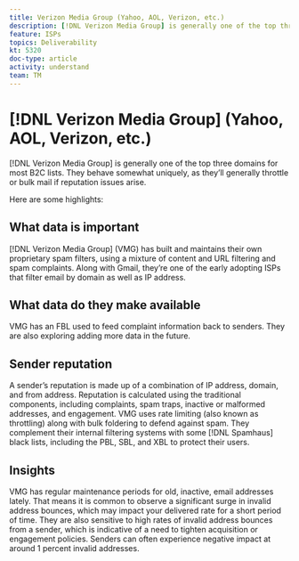 ```yaml
---
title: Verizon Media Group (Yahoo, AOL, Verizon, etc.)
description: [!DNL Verizon Media Group] is generally one of the top three domains for most B2C lists. They behave somewhat uniquely, as they’ll generally throttle or bulk mail if reputation issues arise.
feature: ISPs
topics: Deliverability
kt: 5320
doc-type: article
activity: understand
team: TM
---
```


# [!DNL Verizon Media Group] (Yahoo, AOL, Verizon, etc.)

[!DNL Verizon Media Group] is generally one of the top three domains for most B2C lists. They behave somewhat uniquely, as they’ll generally throttle or bulk mail if reputation issues arise.

Here are some highlights:

## What data is important

[!DNL Verizon Media Group] (VMG) has built and maintains their own proprietary spam filters, using a mixture of content and URL filtering and spam complaints. Along with Gmail, they’re one of the early adopting ISPs that filter email by domain as well as IP address.

## What data do they make available

VMG has an FBL used to feed complaint information back to senders. They are also exploring adding more data in the future.

## Sender reputation

A sender’s reputation is made up of a combination of IP address, domain, and from address. Reputation is calculated using the traditional components, including complaints, spam traps, inactive or malformed addresses, and engagement. VMG uses rate limiting (also known as throttling) along with bulk foldering to defend against spam. They complement their internal filtering systems with some [!DNL Spamhaus] black lists, including the PBL, SBL, and XBL to protect their users.

## Insights

VMG has regular maintenance periods for old, inactive, email addresses lately. That means it is common to observe a significant surge in invalid address bounces, which may impact your delivered rate for a short period of time. They are also sensitive to high rates of invalid address bounces from a sender, which is indicative of a need to tighten acquisition or engagement policies. Senders can often experience negative impact at around 1 percent invalid addresses.
